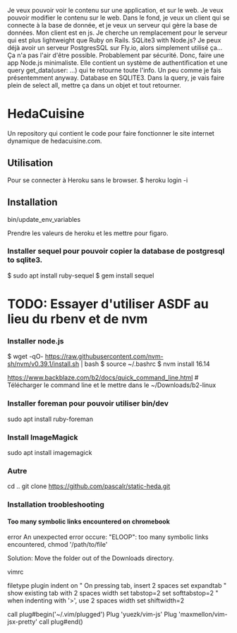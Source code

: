 Je veux pouvoir voir le contenu sur une application, et sur le web.
Je veux pouvoir modifier le contenu sur le web.
Dans le fond, je veux un client qui se connecte à la base de donnée, et je veux un serveur qui gère la base de données.
Mon client est en js. Je cherche un remplacement pour le serveur qui est plus lightweight que Ruby on Rails.
SQLite3 with Node.js?
Je peux déjà avoir un serveur PostgresSQL sur Fly.io, alors simplement utilisé ça...
Ça n'a pas l'air d'être possible. Probablement par sécurité.
Donc, faire une app Node.js minimaliste. Elle contient un système de authentification et une query get_data(user: ...) qui te retourne toute l'info. Un peu
comme je fais présentemment anyway. Database en SQLITE3. Dans la query, je vais faire plein de select all, mettre ça dans un objet et tout retourner.

# HedaCuisine

Un repository qui contient le code pour faire fonctionner le site internet dynamique de hedacuisine.com.

## Utilisation

Pour se connecter à Heroku sans le browser.
$ heroku login -i

## Installation

bin/update_env_variables

Prendre les valeurs de heroku et les mettre pour figaro.

### Installer sequel pour pouvoir copier la database de postgresql to sqlite3.
$ sudo apt install ruby-sequel
$ gem install sequel

# TODO: Essayer d'utiliser ASDF au lieu du rbenv et de nvm

### Installer node.js
$ wget -qO- https://raw.githubusercontent.com/nvm-sh/nvm/v0.39.1/install.sh | bash
$ source ~/.bashrc
$ nvm install 16.14

https://www.backblaze.com/b2/docs/quick_command_line.html # Télécharger le command line et le mettre dans le ~/Downloads/b2-linux

### Installer foreman pour pouvoir utiliser bin/dev
sudo apt install ruby-foreman

### Install ImageMagick
sudo apt install imagemagick

### Autre

cd ..
git clone https://github.com/pascalr/static-heda.git

### Installation troobleshooting

#### Too many symbolic links encountered on chromebook
error An unexpected error occure: "ELOOP": too many symbolic links encountered, chmod '/path/to/file'

Solution: Move the folder out of the Downloads directory.

vimrc

filetype plugin indent on
" On pressing tab, insert 2 spaces
set expandtab
" show existing tab with 2 spaces width
set tabstop=2
set softtabstop=2
" when indenting with '>', use 2 spaces width
set shiftwidth=2

call plug#begin('~/.vim/plugged')
Plug 'yuezk/vim-js'
Plug 'maxmellon/vim-jsx-pretty'
call plug#end()



